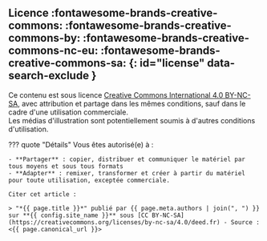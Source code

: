 <!-- markdownlint-disable MD026 MD041 -->
## Licence :fontawesome-brands-creative-commons: :fontawesome-brands-creative-commons-by: :fontawesome-brands-creative-commons-nc-eu: :fontawesome-brands-creative-commons-sa: {: id="license" data-search-exclude }

Ce contenu est sous licence [Creative Commons International 4.0 BY-NC-SA](https://creativecommons.org/licenses/by-nc-sa/4.0/deed.fr), avec attribution et partage dans les mêmes conditions, sauf dans le cadre d'une utilisation commerciale.  
Les médias d'illustration sont potentiellement soumis à d'autres conditions d'utilisation.

<!-- markdownlint-disable MD046 -->
??? quote "Détails"
    Vous êtes autorisé(e) à :

    - **Partager** : copier, distribuer et communiquer le matériel par tous moyens et sous tous formats
    - **Adapter** : remixer, transformer et créer à partir du matériel pour toute utilisation, exceptée commerciale.

    Citer cet article :

    > "*{{ page.title }}*" publié par {{ page.meta.authors | join(", ") }} sur **{{ config.site_name }}** sous [CC BY-NC-SA](https://creativecommons.org/licenses/by-nc-sa/4.0/deed.fr) - Source : <{{ page.canonical_url }}>

<!-- markdownlint-enable MD026 MD041 MD046 -->
